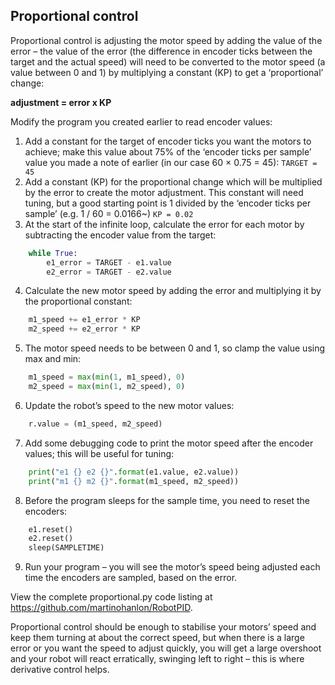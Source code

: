 ## Proportional control

Proportional control is adjusting the motor speed by adding the value of the error – the value of the error (the difference in encoder ticks between the target and the actual speed) will need to be converted to the motor speed (a value between 0 and 1) by multiplying a constant (KP) to get a ‘proportional’ change:

**adjustment = error x KP**

Modify the program you created earlier to read encoder values:

1. Add a constant for the target of encoder ticks you want the motors to achieve; make this value about 75% of the ‘encoder ticks per sample’ value you made a note of earlier (in our case 60 × 0.75 = 45):
`TARGET = 45`
2. Add a constant (KP) for the proportional change which will be multiplied by the error to create the motor adjustment. This constant will need tuning, but a good starting point is 1 divided by the ‘encoder ticks per sample’ (e.g. 1 / 60 = 0.0166~)
`KP = 0.02`
3. At the start of the infinite loop, calculate the error for each motor by subtracting the encoder value from the target:
~~~ python
	while True:
		e1_error = TARGET - e1.value
		e2_error = TARGET - e2.value
~~~

4. Calculate the new motor speed by adding the error and multiplying it by the proportional constant:
~~~ python
    m1_speed += e1_error * KP
    m2_speed += e2_error * KP
~~~
5. The motor speed needs to be between 0 and 1, so clamp the value using max and min:
~~~ python
    m1_speed = max(min(1, m1_speed), 0)
    m2_speed = max(min(1, m2_speed), 0)
~~~

6. Update the robot’s speed to the new motor values:
~~~ python
    r.value = (m1_speed, m2_speed)
~~~

7. Add some debugging code to print the motor speed after the encoder values; this will be useful for tuning:
~~~ python
    print("e1 {} e2 {}".format(e1.value, e2.value))
    print("m1 {} m2 {}".format(m1_speed, m2_speed))
~~~

8. Before the program sleeps for the sample time, you need to reset the encoders:
~~~ python
    e1.reset()
    e2.reset()
    sleep(SAMPLETIME)
~~~
9. Run your program – you will see the motor’s speed being adjusted each time the encoders are sampled, based on the error.

View the complete proportional.py code listing at <https://github.com/martinohanlon/RobotPID>.

Proportional control should be enough to stabilise your motors’ speed and keep them turning at about the correct speed, but when there is a large error or you want the speed to adjust quickly, you will get a large overshoot and your robot will react erratically, swinging left to right – this is where derivative control helps.


